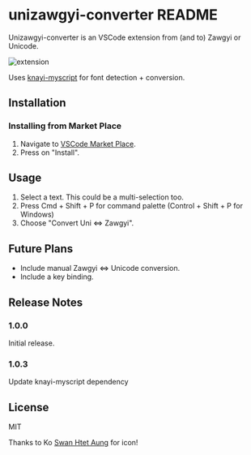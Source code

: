 # unizawgyi-converter README

Unizawgyi-converter is an VSCode extension from (and to) Zawgyi or Unicode.

![extension](https://media.giphy.com/media/3qsl7ZUctgz4gxrTzb/giphy.gif)

Uses [knayi-myscript](https://github.com/greenlikeorange/knayi-myscript) for font detection + conversion.

## Installation

### Installing from Market Place

1. Navigate to [VSCode Market Place](https://marketplace.visualstudio.com/items?itemName=kaungmyatlwin.unizawgyi-converter).
2. Press on "Install".

## Usage

1. Select a text. This could be a multi-selection too.
2. Press Cmd + Shift + P for command palette (Control + Shift + P for Windows)
3. Choose "Convert Uni <=> Zawgyi".

## Future Plans

- Include manual Zawgyi <=> Unicode conversion.
- Include a key binding.

## Release Notes

### 1.0.0

Initial release.

### 1.0.3

Update knayi-myscript dependency

## License

MIT

Thanks to Ko [Swan Htet Aung](https://github.com/swanhtet1992) for icon!
